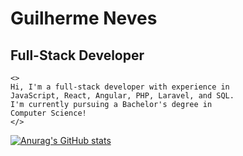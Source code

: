 # Guilherme Neves
## Full-Stack Developer

```
<>
Hi, I'm a full-stack developer with experience in
JavaScript, React, Angular, PHP, Laravel, and SQL.
I'm currently pursuing a Bachelor's degree in
Computer Science!
</>
```



[![Anurag's GitHub stats](https://github-readme-stats.vercel.app/api?username=gnevez)](https://github.com/anuraghazra/github-readme-stats)

